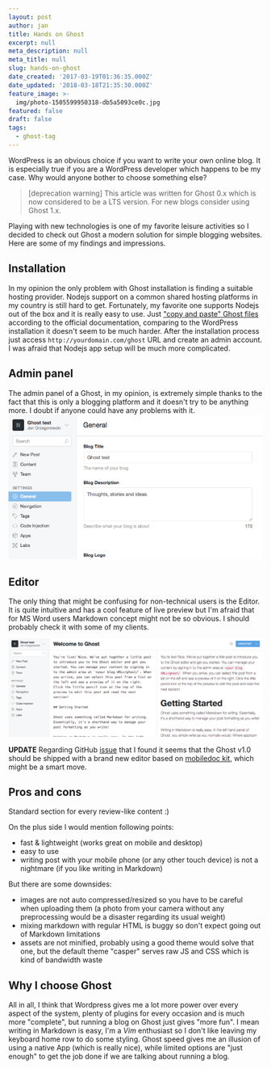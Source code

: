 ```yaml
---
layout: post
author: jan
title: Hands on Ghost
excerpt: null
meta_description: null
meta_title: null
slug: hands-on-ghost
date_created: '2017-03-19T01:36:35.000Z'
date_updated: '2018-03-18T21:35:30.000Z'
feature_image: >-
  img/photo-1505599950318-db5a5093ce0c.jpg
featured: false
draft: false
tags:
  - ghost-tag
---
```

WordPress is an obvious choice if you want to write your own online blog. It is especially true if you are a WordPress developer which happens to be my case. Why would anyone bother to choose something else?

> [deprecation warning] This article was written for Ghost 0.x which is now considered to be a LTS version. For new blogs consider using Ghost 1.x.

Playing with new technologies is one of my favorite leisure activities so I decided to check out Ghost a modern solution for simple blogging websites. Here are some of my findings and impressions.

## Installation
In my opinion the only problem with Ghost installation is finding a suitable hosting provider. Nodejs support on a common shared hosting platforms in my country is still hard to get. Fortunately, my favorite one supports Nodejs out of the box and it is really easy to use. Just ["copy and paste" Ghost files](http://ghost.grzegorowski.com/setup-ghost-blog-on-mydevil-net/) according to the official documentation, comparing to the WordPress installation it doesn't seem to be much harder. After the installation process just access `http://yourdomain.com/ghost` URL and create an admin account. I was afraid that Nodejs app setup will be much more complicated.

## Admin panel
The admin panel of a Ghost, in my opinion, is extremely simple thanks to the fact that this is only a blogging platform and it doesn't try to be anything more. I doubt if anyone could have any problems with it.
![Ghost admin panel view](img/screen-shot-2017-03-18-at-23.16.26.png)

## Editor
The only thing that might be confusing for non-technical users is the Editor. It is quite intuitive and has a cool feature of live preview but I'm afraid that for MS Word users Markdown concept might not be so obvious. I should probably check it with some of my clients.

![](img/screen-shot-2017-03-18-at-23.22.15.png)

**UPDATE** Regarding GitHub [issue](https://github.com/TryGhost/Ghost/issues/7429) that I found it seems that the Ghost v1.0 should be shipped with a brand new editor based on [mobiledoc kit](https://github.com/bustlelabs/mobiledoc-kit), which might be a smart move.

## Pros and cons
Standard section for every review-like content :)

On the plus side I would mention following points:

- fast & lightweight (works great on mobile and desktop)
- easy to use
- writing post with your mobile phone (or any other touch device) is not a nightmare (if you like writing in Markdown)

But there are some downsides:

- images are not auto compressed/resized so you have to be careful when uploading them (a photo from your camera without any preprocessing would be a disaster regarding its usual weight)
- mixing markdown with regular HTML is buggy so don't expect going out of Markdown limitations
- assets are not minified, probably using a good theme would solve that one, but the default theme "casper" serves raw JS and CSS which is kind of bandwidth waste

## Why I choose Ghost

All in all, I think that Wordpress gives me a lot more power over every aspect of the system, plenty of plugins for every occasion and is much more "complete", but running a blog on Ghost just gives "more fun". I mean writing in Markdown is easy, I'm a *Vim* enthusiast so I don't like leaving my keyboard home row to do some styling. Ghost speed gives me an illusion of using a native App (which is really nice), while limited options are "just enough" to get the job done if we are talking about running a blog.
